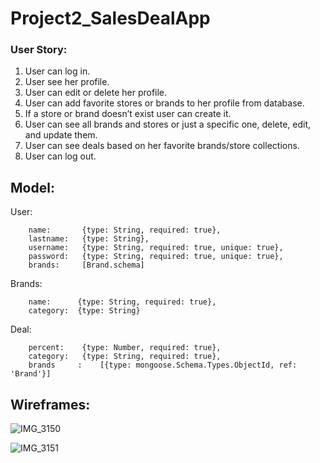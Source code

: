 # Project2_SalesDealApp
### User Story:
1. User can log in.
2. User see her profile.
3. User can edit or delete her profile.
4. User can add favorite stores or brands to her profile from database.
5. If a store or brand doesn’t exist user can create it.
6. User can see all brands and stores or just a specific one, delete, edit, and update them.
7. User can see deals based on her favorite brands/store collections. 
8. User can log out.

## Model:
User:
```
    name:       {type: String, required: true},
    lastname:   {type: String},
    username:   {type: String, required: true, unique: true},
    password:   {type: String, required: true, unique: true},
    brands:     [Brand.schema]
```

Brands:
```
    name:      {type: String, required: true},
    category:  {type: String}
```

Deal:
```
    percent:    {type: Number, required: true},
    category:   {type: String, required: true},
    brands     :    [{type: mongoose.Schema.Types.ObjectId, ref: 'Brand'}]
```

## Wireframes:

![IMG_3150](https://user-images.githubusercontent.com/26368039/55023039-9181dc00-4fc1-11e9-9c71-fd54bb009ac0.jpg)

![IMG_3151](https://user-images.githubusercontent.com/26368039/55023094-aeb6aa80-4fc1-11e9-9b06-1fcd6f99c4c6.jpg)

